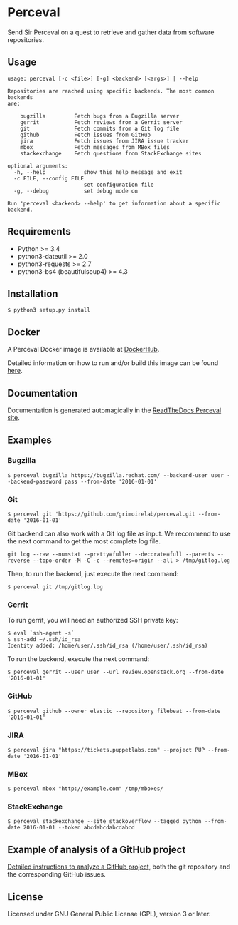 # Perceval

Send Sir Perceval on a quest to retrieve and gather data from software
repositories.

## Usage

```
usage: perceval [-c <file>] [-g] <backend> [<args>] | --help

Repositories are reached using specific backends. The most common backends
are:

    bugzilla         Fetch bugs from a Bugzilla server
    gerrit           Fetch reviews from a Gerrit server
    git              Fetch commits from a Git log file
    github           Fetch issues from GitHub
    jira             Fetch issues from JIRA issue tracker
    mbox             Fetch messages from MBox files
    stackexchange    Fetch questions from StackExchange sites

optional arguments:
  -h, --help            show this help message and exit
  -c FILE, --config FILE
                        set configuration file
  -g, --debug           set debug mode on

Run 'perceval <backend> --help' to get information about a specific backend.
```

## Requirements

* Python >= 3.4
* python3-dateutil >= 2.0
* python3-requests >= 2.7
* python3-bs4 (beautifulsoup4) >= 4.3

## Installation

```
$ python3 setup.py install
```

## Docker

A Perceval Docker image is available at [DockerHub](https://hub.docker.com/r/grimoirelab/perceval/).

Detailed information on how to run and/or build this image can be found [here](https://github.com/grimoirelab/perceval/tree/master/docker/images/).

## Documentation

Documentation is generated automagically in the [ReadTheDocs Perceval site](http://perceval.readthedocs.org/).

## Examples

### Bugzilla
```
$ perceval bugzilla https://bugzilla.redhat.com/ --backend-user user --backend-password pass --from-date '2016-01-01'
```

### Git
```
$ perceval git 'https://github.com/grimoirelab/perceval.git --from-date '2016-01-01'
```

Git backend can also work with a Git log file as input. We recommend to use the next command to get the most complete log file.

```
git log --raw --numstat --pretty=fuller --decorate=full --parents --reverse --topo-order -M -C -c --remotes=origin --all > /tmp/gitlog.log
```

Then, to run the backend, just execute the next command:

```
$ perceval git /tmp/gitlog.log
```

### Gerrit
To run gerrit, you will need an authorized SSH private key:

```
$ eval `ssh-agent -s`
$ ssh-add ~/.ssh/id_rsa
Identity added: /home/user/.ssh/id_rsa (/home/user/.ssh/id_rsa)
```

To run the backend, execute the next command:

```
$ perceval gerrit --user user --url review.openstack.org --from-date '2016-01-01'
```

### GitHub
```
$ perceval github --owner elastic --repository filebeat --from-date '2016-01-01'
```

### JIRA
```
$ perceval jira "https://tickets.puppetlabs.com" --project PUP --from-date '2016-01-01'
```

### MBox
```
$ perceval mbox "http://example.com" /tmp/mboxes/
```

### StackExchange
```
$ perceval stackexchange --site stackoverflow --tagged python --from-date 2016-01-01 --token abcdabcdabcdabcd
```

## Example of analysis of a GitHub project

[Detailed instructions to analyze a GitHub project](analyze-github.md), both the git repository and the corresponding GitHub issues.

## License

Licensed under GNU General Public License (GPL), version 3 or later.
